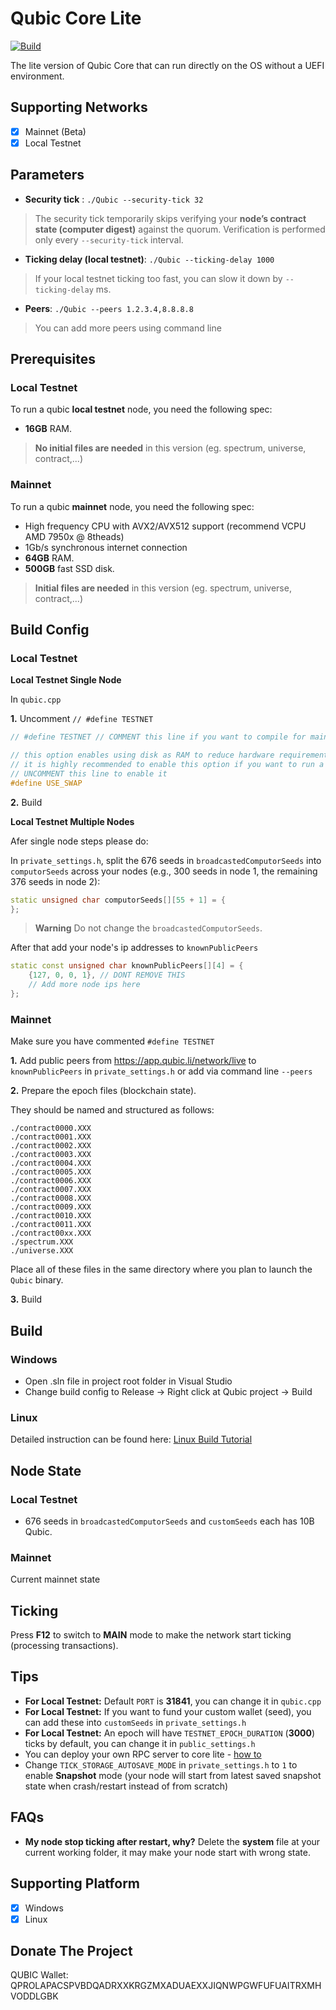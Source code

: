 # Qubic Core Lite

[![Build](https://github.com/hackerby888/qubic-core-lite/actions/workflows/ci.yml/badge.svg?branch=main)](https://github.com/hackerby888/qubic-core-lite/actions/workflows/ci.yml)

The lite version of Qubic Core that can run directly on the OS without a UEFI environment.

## Supporting Networks

- [x] Mainnet (Beta)
- [x] Local Testnet

## Parameters

- **Security tick** : `./Qubic --security-tick 32`
> The security tick temporarily skips verifying your **node’s contract state (computer digest)** against the quorum. Verification is performed only every `--security-tick` interval.

- **Ticking delay (local testnet)**: `./Qubic --ticking-delay 1000`
> If your local testnet ticking too fast, you can slow it down by `--ticking-delay` ms.

- **Peers**: `./Qubic --peers 1.2.3.4,8.8.8.8`
> You can add more peers using command line

## Prerequisites

### Local Testnet

To run a qubic **local testnet** node, you need the following spec:

- **16GB** RAM.

> **No initial files are needed** in this version (eg. spectrum, universe, contract,...)

### Mainnet

To run a qubic **mainnet** node, you need the following spec:

- High frequency CPU with AVX2/AVX512 support (recommend VCPU AMD 7950x @ 8theads)
- 1Gb/s synchronous internet connection
- **64GB** RAM.
- **500GB** fast SSD disk.

> **Initial files are needed** in this version (eg. spectrum, universe, contract,...)

## Build Config

### Local Testnet

**Local Testnet Single Node**

In `qubic.cpp`

**1.** Uncomment `// #define TESTNET`

```cpp
// #define TESTNET // COMMENT this line if you want to compile for mainnet

// this option enables using disk as RAM to reduce hardware requirement for qubic core node
// it is highly recommended to enable this option if you want to run a full mainnet node on SSD
// UNCOMMENT this line to enable it
#define USE_SWAP
```

**2.** Build

**Local Testnet Multiple Nodes**

Afer single node steps please do:

In `private_settings.h`, split the 676 seeds in `broadcastedComputorSeeds` into `computorSeeds` across your nodes (e.g., 300 seeds in node 1, the remaining 376 seeds in node 2):

```c++
static unsigned char computorSeeds[][55 + 1] = {
};
```

> **Warning**
> Do not change the `broadcastedComputorSeeds`.

After that add your node's ip addresses to `knownPublicPeers`

```c++
static const unsigned char knownPublicPeers[][4] = {
    {127, 0, 0, 1}, // DONT REMOVE THIS
    // Add more node ips here
};
```

### Mainnet

Make sure you have commented `#define TESTNET`

**1.** Add public peers from https://app.qubic.li/network/live to `knownPublicPeers` in `private_settings.h` or add via command line `--peers`

**2.** Prepare the epoch files (blockchain state).

They should be named and structured as follows:

```
./contract0000.XXX
./contract0001.XXX
./contract0002.XXX
./contract0003.XXX
./contract0004.XXX
./contract0005.XXX
./contract0006.XXX
./contract0007.XXX
./contract0008.XXX
./contract0009.XXX
./contract0010.XXX
./contract0011.XXX
./contract00xx.XXX
./spectrum.XXX
./universe.XXX
```

Place all of these files in the same directory where you plan to launch the `Qubic` binary.

**3.** Build

## Build

### Windows

- Open .sln file in project root folder in Visual Studio
- Change build config to Release -> Right click at Qubic project -> Build

### Linux

Detailed instruction can be found here: [Linux Build Tutorial](./README_CLANG.md)

## Node State

### Local Testnet

- 676 seeds in `broadcastedComputorSeeds` and `customSeeds` each has 10B Qubic.

### Mainnet

Current mainnet state

## Ticking

Press **F12** to switch to **MAIN** mode to make the network start ticking (processing transactions).

## Tips

- **For Local Testnet:** Default `PORT` is **31841**, you can change it in `qubic.cpp`
- **For Local Testnet:** If you want to fund your custom wallet (seed), you can add these into `customSeeds` in `private_settings.h`
- **For Local Testnet:** An epoch will have `TESTNET_EPOCH_DURATION` (**3000**) ticks by default, you can change it in `public_settings.h`
- You can deploy your own RPC server to core lite - [how to](https://qubic-sc-docs.pages.dev/rpc/setup-rpc)
- Change `TICK_STORAGE_AUTOSAVE_MODE` in `private_settings.h` to `1` to enable **Snapshot** mode (your node will start from latest saved snapshot state when crash/restart instead of from scratch)

## FAQs

- **My node stop ticking after restart, why?**
Delete the **system** file at your current working folder, it may make your node start with wrong state.

## Supporting Platform

- [x] Windows
- [x] Linux

## Donate The Project

QUBIC Wallet: QPROLAPACSPVBDQADRXXKRGZMXADUAEXXJIQNWPGWFUFUAITRXMHVODDLGBK

